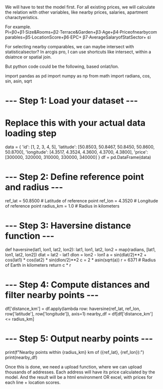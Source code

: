 We will have to test the model first.
For all existing prices, we will calculate the relation with other variables, like nearby prices, salaries, apartment charactyeristics.

For example.
Pi=β0+β1⋅Size&Rooms+β2⋅Terrace&Garden+β3⋅Age+β4⋅Priceofnearbycomparables+β5⋅LocationScore+β6⋅EPC+ β7⋅AverageSalaryofStatSector+ εi

For selecting nearby comparables, we can maybe intersect with statisticalsector?
In arcgis pro, I can use shortcuts like intersect, within a dsiatnce or spatial join.

But python code could be the following, based onlat/lon.

import pandas as pd
import numpy as np
from math import radians, cos, sin, asin, sqrt
# --- Step 1: Load your dataset ---
# Replace this with your actual data loading step
data = {
	'id': [1, 2, 3, 4, 5],
	'latitude': [50.8503, 50.8467, 50.8450, 50.8600, 50.8700],
	'longitude': [4.3517, 4.3524, 4.3600, 4.3700, 4.3800],
	'price': [300000, 320000, 310000, 330000, 340000]
}
df = pd.DataFrame(data)
# --- Step 2: Define reference point and radius ---
ref_lat = 50.8500  # Latitude of reference point
ref_lon = 4.3520   # Longitude of reference point
radius_km = 1.0    # Radius in kilometers
# --- Step 3: Haversine distance function ---
def haversine(lat1, lon1, lat2, lon2):
	lat1, lon1, lat2, lon2 = map(radians, [lat1, lon1, lat2, lon2])
	dlat = lat2 - lat1
	dlon = lon2 - lon1
	a = sin(dlat/2)**2 + cos(lat1) * cos(lat2) * sin(dlon/2)**2
	c = 2 * asin(sqrt(a))
	r = 6371  # Radius of Earth in kilometers
	return c * r
# --- Step 4: Compute distances and filter nearby points ---
df['distance_km'] = df.apply(lambda row: haversine(ref_lat, ref_lon, row['latitude'], row['longitude']), axis=1)
nearby_df = df[df['distance_km'] <= radius_km]
# --- Step 5: Output nearby points ---
print(f"Nearby points within {radius_km} km of ({ref_lat}, {ref_lon}):")
print(nearby_df)


Once this is done, we need a upload function, where we can upload thousands of addresses.
Each address will have its price calculated by the model.
And the result will be a html environment OR excel, with prices for each line + location scores.
